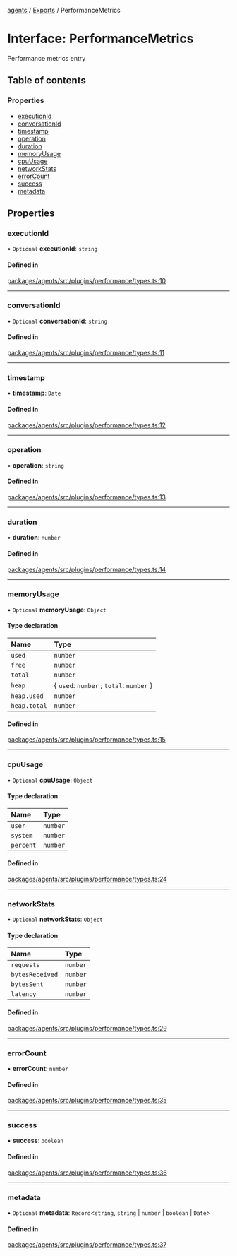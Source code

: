 <!-- 
 ⚠️  AUTO-GENERATED FILE - DO NOT EDIT MANUALLY
 This file is automatically generated by scripts/docs-generator.js
 To make changes, edit the source TypeScript files or update the generator script
-->

[agents](../../) / [Exports](../modules) / PerformanceMetrics

# Interface: PerformanceMetrics

Performance metrics entry

## Table of contents

### Properties

- [executionId](PerformanceMetrics#executionid)
- [conversationId](PerformanceMetrics#conversationid)
- [timestamp](PerformanceMetrics#timestamp)
- [operation](PerformanceMetrics#operation)
- [duration](PerformanceMetrics#duration)
- [memoryUsage](PerformanceMetrics#memoryusage)
- [cpuUsage](PerformanceMetrics#cpuusage)
- [networkStats](PerformanceMetrics#networkstats)
- [errorCount](PerformanceMetrics#errorcount)
- [success](PerformanceMetrics#success)
- [metadata](PerformanceMetrics#metadata)

## Properties

### executionId

• `Optional` **executionId**: `string`

#### Defined in

[packages/agents/src/plugins/performance/types.ts:10](https://github.com/woojubb/robota/blob/d84cd2e1e6915e9f7e9aff8f9b06df02e55c139b/packages/agents/src/plugins/performance/types.ts#L10)

___

### conversationId

• `Optional` **conversationId**: `string`

#### Defined in

[packages/agents/src/plugins/performance/types.ts:11](https://github.com/woojubb/robota/blob/d84cd2e1e6915e9f7e9aff8f9b06df02e55c139b/packages/agents/src/plugins/performance/types.ts#L11)

___

### timestamp

• **timestamp**: `Date`

#### Defined in

[packages/agents/src/plugins/performance/types.ts:12](https://github.com/woojubb/robota/blob/d84cd2e1e6915e9f7e9aff8f9b06df02e55c139b/packages/agents/src/plugins/performance/types.ts#L12)

___

### operation

• **operation**: `string`

#### Defined in

[packages/agents/src/plugins/performance/types.ts:13](https://github.com/woojubb/robota/blob/d84cd2e1e6915e9f7e9aff8f9b06df02e55c139b/packages/agents/src/plugins/performance/types.ts#L13)

___

### duration

• **duration**: `number`

#### Defined in

[packages/agents/src/plugins/performance/types.ts:14](https://github.com/woojubb/robota/blob/d84cd2e1e6915e9f7e9aff8f9b06df02e55c139b/packages/agents/src/plugins/performance/types.ts#L14)

___

### memoryUsage

• `Optional` **memoryUsage**: `Object`

#### Type declaration

| Name | Type |
| :------ | :------ |
| `used` | `number` |
| `free` | `number` |
| `total` | `number` |
| `heap` | \{ `used`: `number` ; `total`: `number`  } |
| `heap.used` | `number` |
| `heap.total` | `number` |

#### Defined in

[packages/agents/src/plugins/performance/types.ts:15](https://github.com/woojubb/robota/blob/d84cd2e1e6915e9f7e9aff8f9b06df02e55c139b/packages/agents/src/plugins/performance/types.ts#L15)

___

### cpuUsage

• `Optional` **cpuUsage**: `Object`

#### Type declaration

| Name | Type |
| :------ | :------ |
| `user` | `number` |
| `system` | `number` |
| `percent` | `number` |

#### Defined in

[packages/agents/src/plugins/performance/types.ts:24](https://github.com/woojubb/robota/blob/d84cd2e1e6915e9f7e9aff8f9b06df02e55c139b/packages/agents/src/plugins/performance/types.ts#L24)

___

### networkStats

• `Optional` **networkStats**: `Object`

#### Type declaration

| Name | Type |
| :------ | :------ |
| `requests` | `number` |
| `bytesReceived` | `number` |
| `bytesSent` | `number` |
| `latency` | `number` |

#### Defined in

[packages/agents/src/plugins/performance/types.ts:29](https://github.com/woojubb/robota/blob/d84cd2e1e6915e9f7e9aff8f9b06df02e55c139b/packages/agents/src/plugins/performance/types.ts#L29)

___

### errorCount

• **errorCount**: `number`

#### Defined in

[packages/agents/src/plugins/performance/types.ts:35](https://github.com/woojubb/robota/blob/d84cd2e1e6915e9f7e9aff8f9b06df02e55c139b/packages/agents/src/plugins/performance/types.ts#L35)

___

### success

• **success**: `boolean`

#### Defined in

[packages/agents/src/plugins/performance/types.ts:36](https://github.com/woojubb/robota/blob/d84cd2e1e6915e9f7e9aff8f9b06df02e55c139b/packages/agents/src/plugins/performance/types.ts#L36)

___

### metadata

• `Optional` **metadata**: `Record`\<`string`, `string` \| `number` \| `boolean` \| `Date`\>

#### Defined in

[packages/agents/src/plugins/performance/types.ts:37](https://github.com/woojubb/robota/blob/d84cd2e1e6915e9f7e9aff8f9b06df02e55c139b/packages/agents/src/plugins/performance/types.ts#L37)

